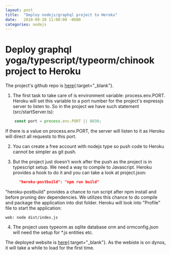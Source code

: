 ```yaml
---
layout: post
title:  "Deploy nodejs/graphql project to Heroku"
date:   2018-09-20 11:00:00 -0600
categories: nodejs
---
```


Deploy graphql yoga/typescript/typeorm/chinook project to Heroku
===================================================================================

The project's github repo is [here](https://github.com/chesteryang/graphql-ts){:target="_blank"}.

1. The first task to take care of is environment variable: process.env.PORT. Heroku will set this variable to a port number for the project's expressjs server to listen to. So in the project we have such statement (src/startServer.ts):
```JavaScript
    const port = process.env.PORT || 8030;
```
If there is a value on process.env.PORT, the server will listen to it as Heroku will direct all requests to this port.

2. You can create a free account with nodejs type so push code to Heroku cannot be simpler as git push. 

3. But the project just doesn't work after the push as the project is in typescript setup. We need a way to compile to Javascript. Heroku provides a hook to do it and you can take a look at project.json:
```json
      "heroku-postbuild": "npm run build"
```
"heroku-postbuild" provides a chance to run script after npm install and before pruning dev dependencies. We utilizes this chance to do compile and package the application into dist folder. Heroku will look into "Profile" file to start the application:
```
web: node dist/index.js
```

4. The project uses typeorm as sqlite database orm and ormconfig.json will need the setup for *.js entities etc.

The deployed website is [here](https://chinook-gql.herokuapp.com/){:target="_blank"}. As the webiste is on dynos, it will take a while to load for the first time.

